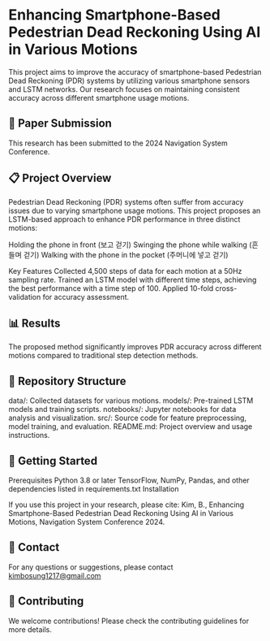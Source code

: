 # Enhancing Smartphone-Based Pedestrian Dead Reckoning Using AI in Various Motions

This project aims to improve the accuracy of smartphone-based Pedestrian Dead Reckoning (PDR) systems by utilizing various smartphone sensors and LSTM networks. Our research focuses on maintaining consistent accuracy across different smartphone usage motions.

## 📑 Paper Submission
This research has been submitted to the 2024 Navigation System Conference.

## 📋 Project Overview
Pedestrian Dead Reckoning (PDR) systems often suffer from accuracy issues due to varying smartphone usage motions. This project proposes an LSTM-based approach to enhance PDR performance in three distinct motions:

Holding the phone in front (보고 걷기)
Swinging the phone while walking (흔들며 걷기)
Walking with the phone in the pocket (주머니에 넣고 걷기)

Key Features
Collected 4,500 steps of data for each motion at a 50Hz sampling rate.
Trained an LSTM model with different time steps, achieving the best performance with a time step of 100.
Applied 10-fold cross-validation for accuracy assessment.

## 📊 Results
The proposed method significantly improves PDR accuracy across different motions compared to traditional step detection methods.

## 📂 Repository Structure
data/: Collected datasets for various motions.
models/: Pre-trained LSTM models and training scripts.
notebooks/: Jupyter notebooks for data analysis and visualization.
src/: Source code for feature preprocessing, model training, and evaluation.
README.md: Project overview and usage instructions.

## 🚀 Getting Started
Prerequisites
Python 3.8 or later
TensorFlow, NumPy, Pandas, and other dependencies listed in requirements.txt
Installation

If you use this project in your research, please cite:
Kim, B., Enhancing Smartphone-Based Pedestrian Dead Reckoning Using AI in Various Motions, Navigation System Conference 2024.

## 📧 Contact
For any questions or suggestions, please contact kimbosung1217@gmail.com

## 🤝 Contributing
We welcome contributions! Please check the contributing guidelines for more details.
